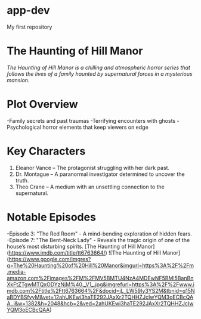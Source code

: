 # app-dev
My first repository
# The Haunting of Hill Manor
*The Haunting of Hill Manor is a chilling and atmospheric horror series that follows the lives of a family haunted by supernatural forces in a mysterious mansion.*
# Plot Overview
-Family secrets and past traumas
-Terrifying encounters with ghosts
-Psychological horror elements that keep viewers on edge
# Key Characters
1. Eleanor Vance – The protagonist struggling with her dark past.
2. Dr. Montague – A paranormal investigator determined to uncover the truth.
3. Theo Crane – A medium with an unsettling connection to the supernatural.
# Notable Episodes
-Episode 3: "The Red Room" - A mind-bending exploration of hidden fears.
-Episode 7: "The Bent-Neck Lady" - Reveals the tragic origin of one of the house’s most disturbing spirits.
[The Haunting of Hill Manor] (https://www.imdb.com/title/tt6763664/)
![The Haunting of Hill Manor] (https://www.google.com/imgres?q=The%20Haunting%20of%20Hill%20Manor&imgurl=https%3A%2F%2Fm.media-amazon.com%2Fimages%2FM%2FMV5BMTU4NzA4MDEwNF5BMl5BanBnXkFtZTgwMTQxODYzNjM%40._V1_.jpg&imgrefurl=https%3A%2F%2Fwww.imdb.com%2Ftitle%2Ftt6763664%2F&docid=jL_LW59Iy3YS2M&tbnid=q15NaBDYBSfyyM&vet=12ahUKEwi3haTE292JAxXr2TQHHZJcIwYQM3oECBcQAA..i&w=1382&h=2048&hcb=2&ved=2ahUKEwi3haTE292JAxXr2TQHHZJcIwYQM3oECBcQAA)
